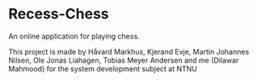 # Recess-Chess
An online application for playing chess.

This project is made by Håvard Markhus, Kjerand Evje, Martin Johannes Nilsen, Ole Jonas Liahagen, Tobias Meyer Andersen and me (Dilawar Mahmood) for the system development subject at NTNU
